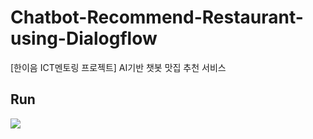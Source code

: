 # Chatbot-Recommend-Restaurant-using-Dialogflow
[한이음 ICT멘토링 프로젝트] AI기반 챗봇 맛집 추천 서비스



Run
-----
<div>
  <img src="https://user-images.githubusercontent.com/46081831/104111499-be81b900-5325-11eb-9c40-e0064131165c.gif">
</div>
